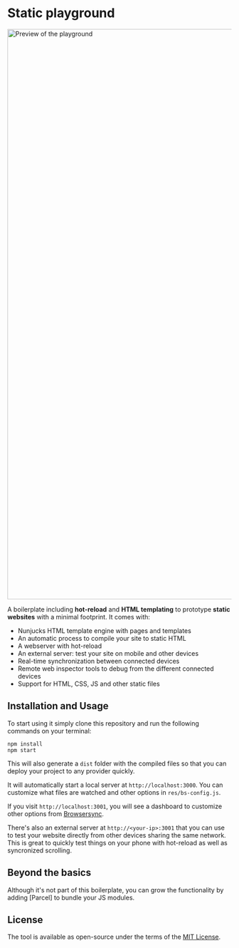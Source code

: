 # Static playground

<img src="https://user-images.githubusercontent.com/589285/129468656-db58c34c-d92b-4f51-ba4d-cb6417c64de5.gif" alt="Preview of the playground" width="1280">

A boilerplate including **hot-reload** and **HTML templating** to prototype **static websites** with a minimal footprint. It comes with:

- Nunjucks HTML template engine with pages and templates
- An automatic process to compile your site to static HTML
- A webserver with hot-reload
- An external server: test your site on mobile and other devices
- Real-time synchronization between connected devices
- Remote web inspector tools to debug from the different connected devices
- Support for HTML, CSS, JS and other static files

## Installation and Usage

To start using it simply clone this repository and run the following commands on your terminal:

```
npm install
npm start
```

This will also generate a `dist` folder with the compiled files so that you can deploy your project to any provider quickly.

It will automatically start a local server at `http://localhost:3000`. You can customize what files are watched and other options in `res/bs-config.js`.

If you visit `http://localhost:3001`, you will see a dashboard to customize other options from [Browsersync](https://browsersync.io).

There's also an external server at `http://<your-ip>:3001` that you can use to test your website directly from other devices sharing the same network. This is great to quickly test things on your phone with hot-reload as well as syncronized scrolling.

## Beyond the basics

Although it's not part of this boilerplate, you can grow the functionality by adding [Parcel] to bundle your JS modules.

## License

The tool is available as open-source under the terms of the [MIT License](http://opensource.org/licenses/MIT).
